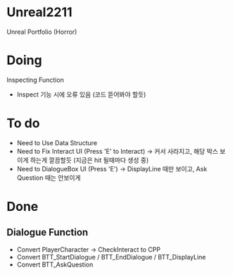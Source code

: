 # Unreal2211
Unreal Portfolio (Horror)

# Doing
Inspecting Function
* Inspect 기능 시에 오류 있음 (코드 뜯어봐야 할듯)

# To do
* Need to Use Data Structure
* Need to Fix Interact UI (Press 'E' to Interact) -> 커서 사라지고, 해당 박스 보이게 하는게 깔끔할듯 (지금은 hit 될때마다 생성 중)
* Need to DialogueBox UI (Press 'E') -> DisplayLine 때만 보이고, Ask Question 때는 안보이게

# Done

## Dialogue Function
* Convert PlayerCharacter -> CheckInteract to CPP
* Convert BTT_StartDialogue / BTT_EndDialogue / BTT_DisplayLine
* Convert BTT_AskQuestion